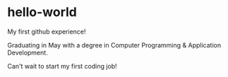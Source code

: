 # hello-world
My first github experience!

Graduating in May with a degree in Computer Programming & Application Development.

Can't wait to start my first coding job!
